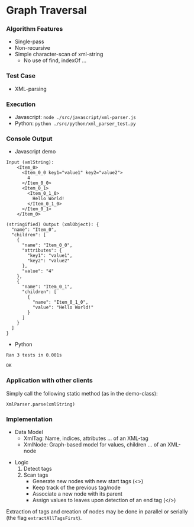 # Graph Traversal

### Algorithm Features
- Single-pass
- Non-recursive
- Simple character-scan of xml-string
    - No use of find, indexOf ...

### Test Case
  - XML-parsing

### Execution
- Javascript: ```node ./src/javascript/xml-parser.js```
- Python: ```python ./src/python/xml_parser_test.py```

### Console Output
- Javascript demo
```
Input (xmlString):
    <Item_0>
      <Item_0_0 key1="value1" key2="value2">
        4
      </Item_0_0>
      <Item_0_1>
        <Item_0_1_0>
          Hello World!
        </Item_0_1_0>
      </Item_0_1>
    </Item_0>

(stringified) Output (xmlObject): {
  "name": "Item_0",
  "children": [
    {
      "name": "Item_0_0",
      "attributes": {
        "key1": "value1",
        "key2": "value2"
      },
      "value": "4"
    },
    {
      "name": "Item_0_1",
      "children": [
        {
          "name": "Item_0_1_0",
          "value": "Hello World!"
        }
      ]
    }
  ]
}
```
- Python
```
Ran 3 tests in 0.001s

OK
```

### Application with other clients
Simply call the following static method (as in the demo-class):
```
XmlParser.parse(xmlString)
``` 

### Implementation
- Data Model
  - XmlTag: Name, indices, attributes ... of an XML-tag
  - XmlNode: Graph-based model for values, children ... of an XML-node
+ Logic
  1. Detect tags
  2. Scan tags
        - Generate new nodes with new start tags (<>)
        - Keep track of the previous tag/node
        - Associate a new node with its parent
        - Assign values to leaves upon detection of an end tag (</>)

Extraction of tags and creation of nodes may be done in parallel or serially (the flag ```extractAllTagsFirst```).
       